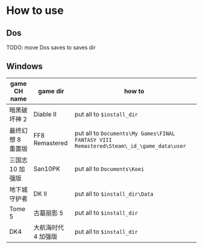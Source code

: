 # How to use

## Dos

TODO: move Dos saves to saves dir

## Windows

| game CH name      | game dir            | how to                                                                                  |
| ----------------- | ------------------- | --------------------------------------------------------------------------------------- |
| 暗黑破坏神 2      | Diable II           | put all to `$install_dir`                                                               |
| 最终幻想 8 重置版 | FF8 Remastered      | put all to `Documents\My Games\FINAL FANTASY VIII Remastered\Steam\_id_\game_data\user` |
| 三国志 10 加强版  | San10PK             | put all to `Documents\Koei`                                                             |
| 地下城守护者      | DK II               | put all to `$install_dir\Data`                                                          |
| Tome 5            | 古墓丽影 5          | put all to `$install_dir`                                                               |
| DK4               | 大航海时代 4 加强版 | put all to `$install_dir`                                                               |
